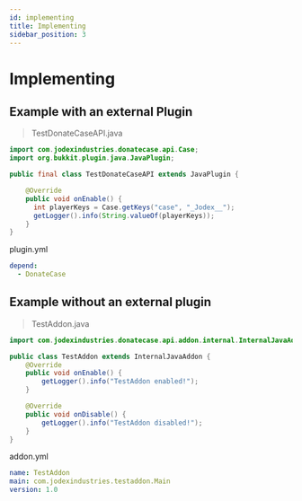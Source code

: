 ```yaml
---
id: implementing
title: Implementing
sidebar_position: 3
---
```

# Implementing
## Example with an external Plugin
> TestDonateCaseAPI.java
```java
import com.jodexindustries.donatecase.api.Case;
import org.bukkit.plugin.java.JavaPlugin;

public final class TestDonateCaseAPI extends JavaPlugin {

    @Override
    public void onEnable() {
      int playerKeys = Case.getKeys("case", "_Jodex__");
      getLogger().info(String.valueOf(playerKeys));
    }
}

```

plugin.yml
```yaml
depend:
  - DonateCase
```

## Example without an external plugin
> TestAddon.java
```java
import com.jodexindustries.donatecase.api.addon.internal.InternalJavaAddon;

public class TestAddon extends InternalJavaAddon {
    @Override
    public void onEnable() {
        getLogger().info("TestAddon enabled!");
    }

    @Override
    public void onDisable() {
        getLogger().info("TestAddon disabled!");
    }
}
```

addon.yml
```yaml
name: TestAddon
main: com.jodexindustries.testaddon.Main
version: 1.0
```